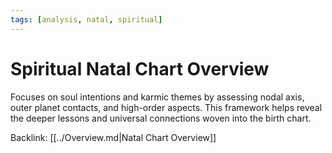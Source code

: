 ```yaml
---
tags: [analysis, natal, spiritual]
---
```

# Spiritual Natal Chart Overview

Focuses on soul intentions and karmic themes by assessing nodal axis, outer planet contacts, and high-order aspects. This framework helps reveal the deeper lessons and universal connections woven into the birth chart.

Backlink: [[../Overview.md|Natal Chart Overview]]
